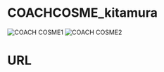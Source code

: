 # COACHCOSME_kitamura



![COACH COSME1](https://user-images.githubusercontent.com/89112624/151918741-75fd4aa1-a616-47bb-bbef-686752238fe9.png)
![COACH COSME2](https://user-images.githubusercontent.com/89112624/151918758-04db98c2-975f-416f-ad50-432d56aad215.png)


# URL

